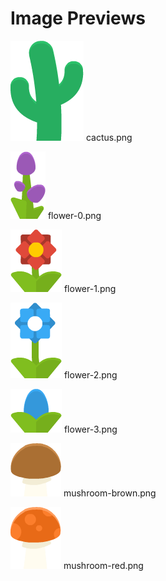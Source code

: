 # Image Previews

![cactus.png](cactus.png) cactus.png

![flower-0.png](flower-0.png) flower-0.png

![flower-1.png](flower-1.png) flower-1.png

![flower-2.png](flower-2.png) flower-2.png

![flower-3.png](flower-3.png) flower-3.png

![mushroom-brown.png](mushroom-brown.png) mushroom-brown.png

![mushroom-red.png](mushroom-red.png) mushroom-red.png

